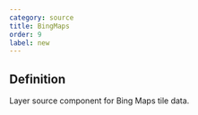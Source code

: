 ```yaml
---
category: source
title: BingMaps
order: 9
label: new
---
```


## Definition

Layer source component for Bing Maps tile data.